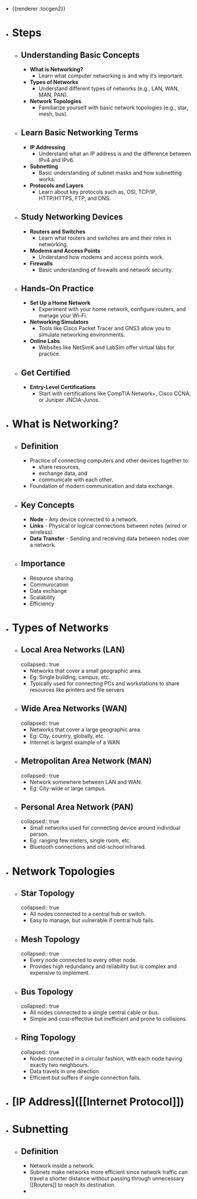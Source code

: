 - {{renderer :tocgen2}}
- # Steps
	- ## Understanding Basic Concepts
		- **What is Networking?**
			- Learn what computer networking is and why it’s important.
		- **Types of Networks**
			- Understand different types of networks (e.g., LAN, WAN, MAN, PAN).
		- **Network Topologies**
			- Familiarize yourself with basic network topologies (e.g., star, mesh, bus).
	- ## Learn Basic Networking Terms
		- **IP Addressing**
			- Understand what an IP address is and the difference between IPv4 and IPv6.
		- **Subnetting**
			- Basic understanding of subnet masks and how subnetting works.
		- **Protocols and Layers**
			- Learn about key protocols such as, OSI, TCP/IP, HTTP/HTTPS, FTP, and DNS.
	- ## Study Networking Devices
		- **Routers and Switches**
			- Learn what routers and switches are and their roles in networking.
		- **Modems and Access Points**
			- Understand how modems and access points work.
		- **Firewalls**
			- Basic understanding of firewalls and network security.
	- ## Hands-On Practice
		- **Set Up a Home Network**
			- Experiment with your home network, configure routers, and manage your Wi-Fi.
		- **Networking Simulators**
			- Tools like Cisco Packet Tracer and GNS3 allow you to simulate networking environments.
		- **Online Labs**
			- Websites like NetSimK and LabSim offer virtual labs for practice.
	- ## Get Certified
		- **Entry-Level Certifications**
			- Start with certifications like CompTIA Network+, Cisco CCNA, or Juniper JNCIA-Junos.
- # What is Networking?
	- ## Definition
		- Practice of connecting computers and other devices together to:
			- share resources,
			- exchange data, and
			- communicate with each other.
		- Foundation of modern communication and data exchange.
	- ## Key Concepts
		- **Node** - Any device connected to a network.
		- **Links** - Physical or logical connections between notes (wired or wireless).
		- **Data Transfer** - Sending and receiving data between nodes over a network.
	- ## Importance
		- Resource sharing
		- Communication
		- Data exchange
		- Scalability
		- Efficiency
- # Types of Networks
	- ## Local Area Networks (LAN)
	  collapsed:: true
		- Networks that cover a small geographic area.
		- Eg: Single building, campus, etc.
		- Typically used for connecting PCs and workstations to share resources like printers and file servers
	- ## Wide Area Networks (WAN)
	  collapsed:: true
		- Networks that cover a large geographic area.
		- Eg: City, country, globally, etc.
		- Internet is largest example of a WAN
	- ## Metropolitan Area Network (MAN)
	  collapsed:: true
		- Network somewhere between LAN and WAN.
		- Eg: City-wide or large campus.
	- ## Personal Area Network (PAN)
	  collapsed:: true
		- Small networks used for connecting device around individual person.
		- Eg: ranging few meters, single room, etc.
		- Bluetooth connections and old-school infrared.
- # Network Topologies
	- ## Star Topology
	  collapsed:: true
		- All nodes connected to a central hub or switch.
		- Easy to manage, but vulnerable if central hub fails.
	- ## Mesh Topology
	  collapsed:: true
		- Every node connected to every other node.
		- Provides high redundancy and reliability but is complex and expensive to implement.
	- ## Bus Topology
	  collapsed:: true
		- All nodes connected to a single central cable or bus.
		- Simple and cost-effective but inefficient and prone to collisions.
	- ## Ring Topology
	  collapsed:: true
		- Nodes connected in a circular fashion, with each node having exactly two neighbours.
		- Data travels in one direction.
		- Efficient but suffers if single connection fails.
- # [IP Address]([[Internet Protocol]])
- # Subnetting
	- ## Definition
		- Network inside a network.
		- Subnets make networks more efficient since network traffic can travel a shorter distance without passing through unnecessary [[Routers]] to reach its destination.
		-